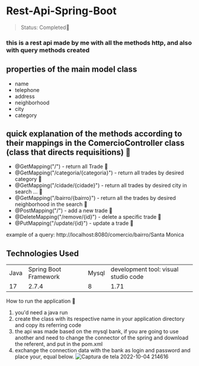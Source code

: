 <h1>Rest-Api-Spring-Boot</h1>

> Status: Completed📘

### this is a rest api made by me with all the methods http, and also with query methods created

## properties of the main model class

+ name
+ telephone
+ address
+ neighborhood
+ city
+ category

## quick explanation of the methods according to their mappings in the ComercioController class (class that directs requisitions) 📗
+ @GetMapping("/") - return all Trade 📗
+ @GetMapping("/categoria/{categoria}") - return all trades by desired category 📗
+ @GetMapping("/cidade/{cidade}") - return all trades by desired city in search ... 📗
+ @GetMapping("/bairro/{bairro}") - return all the trades by desired neighborhood in the search 📗
+ @PostMapping("/") - add a new trade  📗
+ @DeleteMapping("/remove/{id}") - delete a specific trade 📗
+ @PutMapping("/update/{id}") - update a trade 📗

example of a query: http://localhost:8080/comercio/bairro/Santa Monica

## Technologies Used
<table>
  <tr>
     <td>Java</td>
     <td>Spring Boot Framework</td>
     <td>Mysql</td>
     <td>development tool: visual studio code</td>
  </tr>
  <tr>
     <td>17</td>
     <td>2.7.4</td>
     <td>8</td>
     <td>1.71</td>
  <tr>
<table>

How to run the application 📙

1) you'd need a java run
2) create the class with its respective name in your application directory and copy its referring code
3) the api was made based on the mysql bank, if you are going to use another and need to change the connector of the spring and download the referent, and put in the pom.xml
4) exchange the connection data with the bank as login and password and place your, equal below.
![Captura de tela 2022-10-04 214616](https://user-images.githubusercontent.com/102499938/193955866-2afb300a-c790-4642-9380-3e3f8224fd4b.png)







